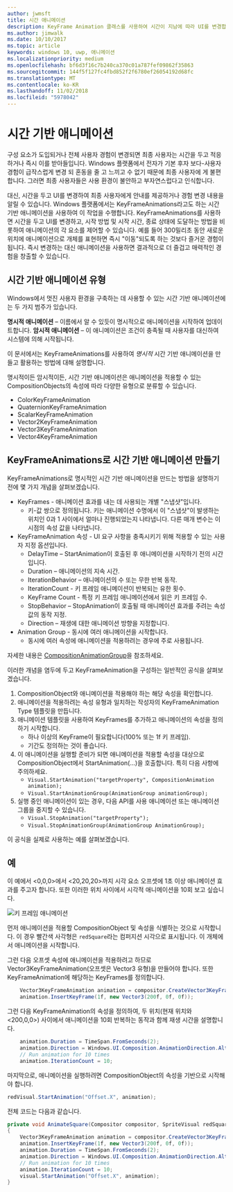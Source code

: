 ```yaml
---
author: jwmsft
title: 시간 애니메이션
description: KeyFrame Animation 클래스를 사용하여 시간이 지남에 따라 UI를 변경합니다.
ms.author: jimwalk
ms.date: 10/10/2017
ms.topic: article
keywords: windows 10, uwp, 애니메이션
ms.localizationpriority: medium
ms.openlocfilehash: bf6d3f16c7b240ca370c01a787fef09862f35863
ms.sourcegitcommit: 144f5f127fc4fbd852f2f6780ef26054192d68fc
ms.translationtype: MT
ms.contentlocale: ko-KR
ms.lasthandoff: 11/02/2018
ms.locfileid: "5978042"
---
```

# <a name="time-based-animations"></a>시간 기반 애니메이션

구성 요소가 도입되거나 전체 사용자 경험이 변경되면 최종 사용자는 시간을 두고 적응하거나 즉시 이를 받아들입니다. Windows 플랫폼에서 전자가 기본 후자 보다-사용자 경험이 급작스럽게 변경 되 혼동을 줄 고 느끼고 수 없기 때문에 최종 사용자에 게 불편 합니다. 그러면 최종 사용자들은 사용 환경이 불안하고 부자연스럽다고 인식합니다.

대신, 시간을 두고 UI를 변경하여 최종 사용자에게 안내를 제공하거나 경험 변경 내용을 알릴 수 있습니다. Windows 플랫폼에서는 KeyFrameAnimations라고도 하는 시간 기반 애니메이션을 사용하여 이 작업을 수행합니다. KeyFrameAnimations를 사용하면 시간을 두고 UI를 변경하고, 시작 방법 및 시작 시간, 종료 상태에 도달하는 방법을 비롯하여 애니메이션의 각 요소를 제어할 수 있습니다. 예를 들어 300밀리초 동안 새로운 위치에 애니메이션으로 개체를 표현하면 즉시 "이동"되도록 하는 것보다 즐거운 경험이 됩니다. 즉시 변경하는 대신 애니메이션을 사용하면 결과적으로 더 즐겁고 매력적인 경험을 창출할 수 있습니다.

## <a name="types-of-time-based-animations"></a>시간 기반 애니메이션 유형

Windows에서 멋진 사용자 환경을 구축하는 데 사용할 수 있는 시간 기반 애니메이션에는 두 가지 범주가 있습니다.

**명시적 애니메이션** – 이름에서 알 수 있듯이 명시적으로 애니메이션을 시작하여 업데이트합니다.
**암시적 애니메이션** – 이 애니메이션은 조건이 충족될 때 사용자를 대신하여 시스템에 의해 시작됩니다.

이 문서에서는 KeyFrameAnimations를 사용하여 _명시적_ 시간 기반 애니메이션을 만들고 활용하는 방법에 대해 설명합니다.

명시적이든 암시적이든, 시간 기반 애니메이션은 애니메이션을 적용할 수 있는 CompositionObjects의 속성에 따라 다양한 유형으로 분류할 수 있습니다.

- ColorKeyFrameAnimation
- QuaternionKeyFrameAnimation
- ScalarKeyFrameAnimation
- Vector2KeyFrameAnimation
- Vector3KeyFrameAnimation
- Vector4KeyFrameAnimation

## <a name="create-time-based-animations-with-keyframeanimations"></a>KeyFrameAnimations로 시간 기반 애니메이션 만들기

KeyFrameAnimations로 명시적인 시간 기반 애니메이션을 만드는 방법을 설명하기 전에 몇 가지 개념을 살펴보겠습니다.

- KeyFrames - 애니메이션 효과를 내는 데 사용되는 개별 "스냅샷"입니다.
  - 키-값 쌍으로 정의됩니다. 키는 애니메이션 수명에서 이 "스냅샷"이 발생하는 위치인 0과 1 사이에서 얼마나 진행되었는지 나타냅니다. 다른 매개 변수는 이 시점의 속성 값을 나타냅니다.
- KeyFrameAnimation 속성 - UI 요구 사항을 충족시키기 위해 적용할 수 있는 사용자 지정 옵션입니다.
  - DelayTime – StartAnimation이 호출된 후 애니메이션을 시작하기 전의 시간입니다.
  - Duration – 애니메이션의 지속 시간.
  - IterationBehavior – 애니메이션의 수 또는 무한 반복 동작.
  - IterationCount - 키 프레임 애니메이션이 반복되는 유한 횟수.
  - KeyFrame Count - 특정 키 프레임 애니메이션에서 읽은 키 프레임 수.
  - StopBehavior – StopAnimation이 호출될 때 애니메이션 효과를 주려는 속성 값의 동작 지정.
  - Direction – 재생에 대한 애니메이션 방향을 지정합니다.
- Animation Group - 동시에 여러 애니메이션을 시작합니다.
  - 동시에 여러 속성에 애니메이션을 적용하려는 경우에 주로 사용됩니다.

자세한 내용은 [CompositionAnimationGroup](https://docs.microsoft.com/uwp/api/windows.ui.composition.compositionanimationgroup)을 참조하세요.

이러한 개념을 염두에 두고 KeyFrameAnimation을 구성하는 일반적인 공식을 살펴보겠습니다.

1. CompositionObject와 애니메이션을 적용해야 하는 해당 속성을 확인합니다.
1. 애니메이션을 적용하려는 속성 유형과 일치하는 작성자의 KeyFrameAnimation Type 템플릿을 만듭니다.
1. 애니메이션 템플릿을 사용하여 KeyFrames를 추가하고 애니메이션의 속성을 정의하기 시작합니다.
    - 하나 이상의 KeyFrame이 필요합니다(100% 또는 1f 키 프레임).
    - 기간도 정의하는 것이 좋습니다.
1. 이 애니메이션을 실행할 준비가 되면 애니메이션을 적용할 속성을 대상으로 CompositionObject에서 StartAnimation(...)을 호출합니다. 특히 다음 사항에 주의하세요.
    - `Visual.StartAnimation("targetProperty", CompositionAnimation animation);`
    - `Visual.StartAnimationGroup(AnimationGroup animationGroup);`
1. 실행 중인 애니메이션이 있는 경우, 다음 API를 사용 애니메이션 또는 애니메이션 그룹을 중지할 수 있습니다.
    - `Visual.StopAnimation("targetProperty");`
    - `Visual.StopAnimationGroup(AnimationGroup AnimationGroup);`

이 공식을 실제로 사용하는 예를 살펴보겠습니다.

## <a name="example"></a>예

이 예에서 <0,0,0>에서 <20,20,20>까지 시각 요소 오프셋에 1초 이상 애니메이션 효과를 주고자 합니다. 또한 이러한 위치 사이에서 시각적 애니메이션을 10회 보고 싶습니다.

![키 프레임 애니메이션](images/animation/animated-rectangle.gif)

먼저 애니메이션을 적용할 CompositionObject 및 속성을 식별하는 것으로 시작합니다. 이 경우 빨간색 사각형은 `redSquare`라는 컴퍼지션 시각으로 표시됩니다. 이 개체에서 애니메이션을 시작합니다.

그런 다음 오프셋 속성에 애니메이션을 적용하려고 하므로 Vector3KeyFrameAnimation(오프셋은 Vector3 유형)을 만들어야 합니다. 또한 KeyFrameAnimation에 해당하는 KeyFrames를 정의합니다.

```csharp
    Vector3KeyFrameAnimation animation = compositor.CreateVector3KeyFrameAnimation();
    animation.InsertKeyFrame(1f, new Vector3(200f, 0f, 0f));
```

그런 다음 KeyFrameAnimation의 속성을 정의하여, 두 위치(현재 위치와 <200,0,0>) 사이에서 애니메이션을 10회 반복하는 동작과 함께 재생 시간을 설명합니다.

```csharp
    animation.Duration = TimeSpan.FromSeconds(2);
    animation.Direction = Windows.UI.Composition.AnimationDirection.Alternate;
    // Run animation for 10 times
    animation.IterationCount = 10;
```

마지막으로, 애니메이션을 실행하려면 CompositionObject의 속성을 기반으로 시작해야 합니다.

```csharp
redVisual.StartAnimation("Offset.X", animation);
```

전체 코드는 다음과 같습니다.

```csharp
private void AnimateSquare(Compositor compositor, SpriteVisual redSquare)
{ 
    Vector3KeyFrameAnimation animation = compositor.CreateVector3KeyFrameAnimation();
    animation.InsertKeyFrame(1f, new Vector3(200f, 0f, 0f));
    animation.Duration = TimeSpan.FromSeconds(2);
    animation.Direction = Windows.UI.Composition.AnimationDirection.Alternate;
    // Run animation for 10 times
    animation.IterationCount = 10;
    visual.StartAnimation("Offset.X", animation);
} 
```
